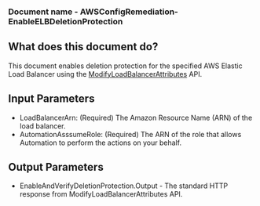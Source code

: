 ### Document name - AWSConfigRemediation-EnableELBDeletionProtection

## What does this document do?
This document enables deletion protection for the specified AWS Elastic Load Balancer using the [ModifyLoadBalancerAttributes](https://docs.aws.amazon.com/elasticloadbalancing/latest/APIReference/API_ModifyLoadBalancerAttributes.html) API.

## Input Parameters
* LoadBalancerArn: (Required) The Amazon Resource Name (ARN) of the load balancer.
* AutomationAsssumeRole: (Required) The ARN of the role that allows Automation to perform the actions on your behalf.

## Output Parameters
* EnableAndVerifyDeletionProtection.Output - The standard HTTP response from ModifyLoadBalancerAttributes API.